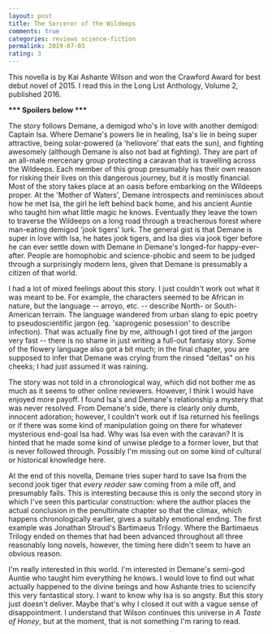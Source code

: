 ```yaml
---
layout: post
title: The Sorcerer of the Wildeeps
comments: true
categories: reviews science-fiction
permalink: 2019-07-03
rating: 3
---
```


This novella is by Kai Ashante Wilson and won the Crawford Award for best debut novel of 2015. I read this in the Long List Anthology, Volume 2, published 2016.

<b> *** Spoilers below *** </b>

<span class="spoiler">The story follows Demane, a demigod who's in love with another demigod: Captain Isa. Where Demane's powers lie in healing, Isa's lie in being super attractive, being solar-powered (a 'heliovore' that eats the sun), and fighting awesomely (although Demane is also not bad at fighting). They are part of an all-male mercenary group protecting a caravan that is travelling across the Wildeeps. Each member of this group presumably has their own reason for risking their lives on this dangerous journey, but it is mostly financial. Most of the story takes place at an oasis before embarking on the Wildeeps proper. At the 'Mother of Waters', Demane introspects and reminisces about how he met Isa, the girl he left behind back home, and his ancient Auntie who taught him what little magic he knows. Eventually they leave the town to traverse the Wildeeps on a long road through a treacherous forest where man-eating demigod 'jook tigers' lurk. The general gist is that Demane is super in love with Isa, he hates jook tigers, and Isa dies via jook tiger before he can ever settle down with Demane in Demane's longed-for happy-ever-after. People are homophobic and science-phobic and seem to be judged through a surprisingly modern lens, given that Demane is presumably a citizen of that world.</span>

I had a lot of mixed feelings about this story. I just couldn't work out what it was meant to be. For example, the characters seemed to be African in nature, but the language -- arroyo, etc. -- describe North- or South-American terrain. The language wandered from urban slang to epic poetry to pseudoscientific jargon (eg. 'saprogenic posession' to describe infection). That was actually fine by me, although I got tired of the jargon very fast -- there is no shame in just writing a full-out fantasy story. Some of the flowery language also got a bit much; in the final chapter, you are supposed to infer that Demane was crying from the rinsed "deltas" on his cheeks; I had just assumed it was raining. 

The story was not told in a chronological way, which did not bother me as much as it seems to other online reviewers. However, I think I would have enjoyed more payoff. I found Isa's and Demane's relationship a mystery that was never resolved. From Demane's side, there is clearly only dumb, innocent adoration; however, I couldn't work out if Isa returned his feelings or if there was some kind of manipulation going on there for whatever mysterious end-goal Isa had. Why was Isa even with the caravan? It is hinted that he made some kind of unwise pledge to a former lover, but that is never followed through. Possibly I'm missing out on some kind of cultural or historical knowledge here.

At the end of this novella, Demane tries super hard to save Isa from the second jook tiger that *every reader* saw coming from a mile off, and presumably fails. This is interesting because this is only the second story in which I've seen this particular construction: where the author places the actual conclusion in the penultimate chapter so that the climax, which happens chronologically earlier, gives a suitably emotional ending. The first example was Jonathan Stroud's Bartimaeus Trilogy. Where the Bartimaeus Trilogy ended on themes that had been advanced throughout all three reasonably long novels, however, the timing here didn't seem to have an obvious reason. 

I'm really interested in this world. I'm interested in Demane's semi-god Auntie who taught him everything he knows. I would love to find out what actually happened to the divine beings and how Ashante tries to sciencify this very fantastical story. I want to know why Isa is so angsty. But this story just doesn't deliver. Maybe that's why I closed it out with a vague sense of disappointment. I understand that Wilson continues this universe in *A Taste of Honey*, but at the moment, that is not something I'm raring to read. 